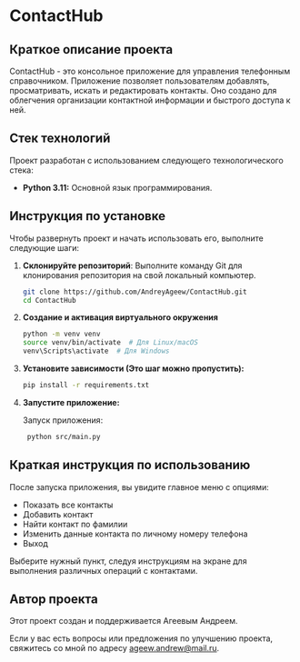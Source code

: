 # ContactHub

## Краткое описание проекта

ContactHub - это консольное приложение для управления телефонным справочником. Приложение позволяет пользователям добавлять, просматривать, искать и редактировать контакты. Оно создано для облегчения организации контактной информации и быстрого доступа к ней.

## Стек технологий

Проект разработан с использованием следующего технологического стека:

- <b>Python 3.11:</b> Основной язык программирования.

## Инструкция по установке

Чтобы развернуть проект и начать использовать его, выполните следующие шаги:

1. **Склонируйте репозиторий**: Выполните команду Git для клонирования репозитория на свой локальный компьютер.

   ```bash
   git clone https://github.com/AndreyAgeew/ContactHub.git
   cd ContactHub
   ```

2. **Создание и активация виртуального окружения**

   ```bash
   python -m venv venv
   source venv/bin/activate  # Для Linux/macOS
   venv\Scripts\activate  # Для Windows
   ```

3. **Установите зависимости (Это шаг можно пропустить):**

   ```bash
   pip install -r requirements.txt
   ```
   
4. **Запустите приложение:**

   Запуск приложения:
   ```bash
    python src/main.py
   ```

## Краткая инструкция по использованию

После запуска приложения, вы увидите главное меню с опциями:

* Показать все контакты
* Добавить контакт
* Найти контакт по фамилии
* Изменить данные контакта по личному номеру телефона
* Выход

Выберите нужный пункт, следуя инструкциям на экране для выполнения различных операций с контактами.


## Автор проекта

Этот проект создан и поддерживается Агеевым Андреем.

Если у вас есть вопросы или предложения по улучшению проекта, свяжитесь со мной по адресу ageew.andrew@mail.ru.
